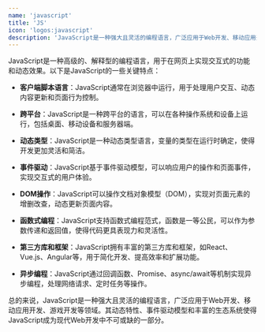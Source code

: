 ```yaml
---
name: 'javascript'
title: 'JS'
icon: 'logos:javascript'
description: 'JavaScript是一种强大且灵活的编程语言，广泛应用于Web开发、移动应用开发、游戏开发等领域。其动态特性、事件驱动模型和丰富的生态系统使得JavaScript成为现代Web开发中不可或缺的一部分。'
---
```


JavaScript是一种高级的、解释型的编程语言，用于在网页上实现交互式的功能和动态效果。以下是JavaScript的一些关键特点：

- **客户端脚本语言**：JavaScript通常在浏览器中运行，用于处理用户交互、动态内容更新和页面行为控制。

- **跨平台**：JavaScript是一种跨平台的语言，可以在各种操作系统和设备上运行，包括桌面、移动设备和服务器端。

- **动态类型**：JavaScript是一种动态类型语言，变量的类型在运行时确定，使得开发更加灵活和简洁。

- **事件驱动**：JavaScript基于事件驱动模型，可以响应用户的操作和页面事件，实现交互式的用户体验。

- **DOM操作**：JavaScript可以操作文档对象模型（DOM），实现对页面元素的增删改查，动态更新页面内容。

- **函数式编程**：JavaScript支持函数式编程范式，函数是一等公民，可以作为参数传递和返回值，使得代码更具表现力和灵活性。

- **第三方库和框架**：JavaScript拥有丰富的第三方库和框架，如React、Vue.js、Angular等，用于简化开发、提高效率和扩展功能。

- **异步编程**：JavaScript通过回调函数、Promise、async/await等机制实现异步编程，处理网络请求、定时任务等操作。

总的来说，JavaScript是一种强大且灵活的编程语言，广泛应用于Web开发、移动应用开发、游戏开发等领域。其动态特性、事件驱动模型和丰富的生态系统使得JavaScript成为现代Web开发中不可或缺的一部分。